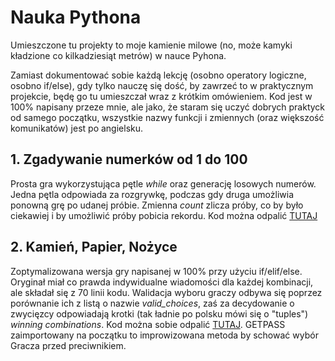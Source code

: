 # Nauka Pythona
Umieszczone tu projekty to moje kamienie milowe (no, może kamyki kładzione co kilkadziesiąt metrów) w nauce Pyhona.

Zamiast dokumentować sobie każdą lekcję (osobno operatory logiczne, osobno if/else), gdy tylko nauczę się dość, by zawrzeć to w praktycznym projekcie, będę go tu umieszczał wraz z krótkim omówieniem.
Kod jest w 100% napisany przeze mnie, ale jako, że staram się uczyć dobrych praktyck od samego początku, wszystkie nazwy funkcji i zmiennych (oraz większość komunikatów) jest po angielsku.

## 1. Zgadywanie numerków od 1 do 100
Prosta gra wykorzystująca pętle _while_ oraz generację losowych numerów. Jedna pętla odpowiada za rozgrywkę, podczas gdy druga umożliwia ponowną grę po udanej próbie. Zmienna _count_ zlicza próby, co by było ciekawiej i by umożliwić próby pobicia rekordu. Kod można odpalić [TUTAJ](https://replit.com/@lechdabrowski42/Guess-the-Number-Game)

## 2. Kamień, Papier, Nożyce
Zoptymalizowana wersja gry napisanej w 100% przy użyciu if/elif/else. Oryginał miał co prawda indywidualne wiadomości dla każdej kombinacji, ale składał się z 70 linii kodu. Walidacja wyboru graczy odbywa się poprzez porównanie ich z listą o nazwie _valid_choices_, zaś za decydowanie o zwycięzcy odpowiadają krotki (tak ładnie po polsku mówi się o "tuples") _winning combinations_. Kod można sobie odpalić [TUTAJ](https://replit.com/@lechdabrowski42/RockPaperScissors). GETPASS zaimportowany na początku to improwizowana metoda by schować wybór Gracza przed preciwnikiem.
